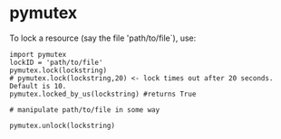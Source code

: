 # pymutex

To lock a resource (say the file 'path/to/file`), use:
```
import pymutex
lockID = 'path/to/file'
pymutex.lock(lockstring)
# pymutex.lock(lockstring,20) <- lock times out after 20 seconds. Default is 10.
pymutex.locked_by_us(lockstring) #returns True

# manipulate path/to/file in some way

pymutex.unlock(lockstring)
```

